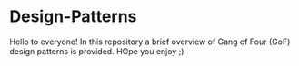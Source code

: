 # Design-Patterns

Hello to everyone!
In this repository a brief overview of Gang of Four (GoF) design patterns is provided.
HOpe you enjoy ;)
